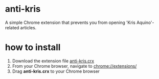 anti-kris
========

A simple Chrome extension that prevents you from opening 'Kris Aquino'-related articles.


how to install
==============

1. Download the extension file [anti-kris.crx](https://github.com/kimerran/antikris/blob/master/extension/anti-kris.crx)
1. From your Chrome browser, navigate to [chrome://extensions/](chrome://extensions/)
2. Drag **anti-kris.crx** to your Chrome browser
